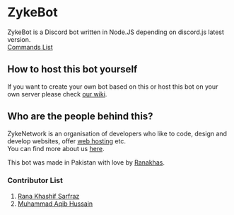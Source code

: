 # ZykeBot
ZykeBot is a Discord bot written in Node.JS depending on discord.js latest version.  
[Commands List](https://github.com/ZykeNetwork/ZykeBot/wiki/Commands)  

## How to host this bot yourself
If you want to create your own bot based on this or host this bot on your own server please check [our wiki](https://github.com/ZykeNetwork/ZykeBot/wiki).  

## Who are the people behind this?
ZykeNetwork is an organisation of developers who like to code, design and develop websites, offer [web hosting](https://zykehost.me) etc.  
You can find more about us [here](https://zyke.us.to).  

This bot was made in Pakistan with love by [Ranakhas](https://github.com/ranakhas).  

### Contributor List
1. [Rana Khashif Sarfraz](https://rana.fun)
2. [Muhammad Aqib Hussain](https://mahofficial.win/)
